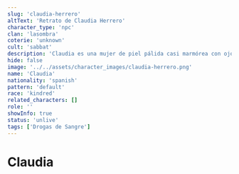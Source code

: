 ```yaml
---
slug: 'claudia-herrero'
altText: 'Retrato de Claudia Herrero'
character_type: 'npc'
clan: 'lasombra'
coterie: 'unknown'
cult: 'sabbat'
description: 'Claudia es una mujer de piel pálida casi marmórea con ojos completamente negros que parecen pozos infinitos su cabello largo y ondulado de color negro azabache cae sobre sus hombros enmarcando un rostro de rasgos afilados y pómulos marcados su figura es esbelta y estilizada, viste ropa oscura oscura y accesorios como anillos y un collar de perlas su maquillaje resalta aún más sus facciones con labios pintados de un rojo oscuro y un sutil contorno que acentúa la sombra de su mirada.'
hide: false
image: '../../assets/character_images/claudia-herrero.png'
name: 'Claudia'
nationality: 'spanish'
pattern: 'default'
race: 'kindred'
related_characters: []
role: ''
showInfo: true
status: 'unlive'
tags: ['Drogas de Sangre']
---
```


# Claudia
